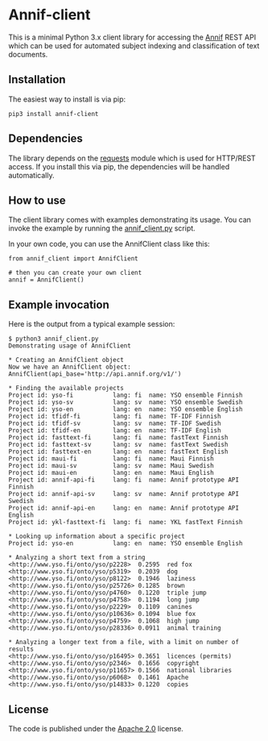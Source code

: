 # Annif-client

This is a minimal Python 3.x client library for accessing the
[Annif](http://annif.org) REST API which can be used for automated subject
indexing and classification of text documents.

## Installation

The easiest way to install is via pip:

    pip3 install annif-client

## Dependencies

The library depends on the
[requests](http://docs.python-requests.org/en/master/#) module which is used
for HTTP/REST access. If you install this via pip, the dependencies will be
handled automatically.

## How to use

The client library comes with examples demonstrating its usage. You can invoke
the example by running the [annif_client.py](annif_client.py) script.

In your own code, you can use the AnnifClient class like this:

    from annif_client import AnnifClient

    # then you can create your own client
    annif = AnnifClient()

## Example invocation

Here is the output from a typical example session:

    $ python3 annif_client.py
    Demonstrating usage of AnnifClient

    * Creating an AnnifClient object
    Now we have an AnnifClient object: AnnifClient(api_base='http://api.annif.org/v1/')

    * Finding the available projects
    Project id: yso-fi           lang: fi  name: YSO ensemble Finnish
    Project id: yso-sv           lang: sv  name: YSO ensemble Swedish
    Project id: yso-en           lang: en  name: YSO ensemble English
    Project id: tfidf-fi         lang: fi  name: TF-IDF Finnish
    Project id: tfidf-sv         lang: sv  name: TF-IDF Swedish
    Project id: tfidf-en         lang: en  name: TF-IDF English
    Project id: fasttext-fi      lang: fi  name: fastText Finnish
    Project id: fasttext-sv      lang: sv  name: fastText Swedish
    Project id: fasttext-en      lang: en  name: fastText English
    Project id: maui-fi          lang: fi  name: Maui Finnish
    Project id: maui-sv          lang: sv  name: Maui Swedish
    Project id: maui-en          lang: en  name: Maui English
    Project id: annif-api-fi     lang: fi  name: Annif prototype API Finnish
    Project id: annif-api-sv     lang: sv  name: Annif prototype API Swedish
    Project id: annif-api-en     lang: en  name: Annif prototype API English
    Project id: ykl-fasttext-fi  lang: fi  name: YKL fastText Finnish

    * Looking up information about a specific project
    Project id: yso-en           lang: en  name: YSO ensemble English

    * Analyzing a short text from a string
    <http://www.yso.fi/onto/yso/p2228>	0.2595	red fox
    <http://www.yso.fi/onto/yso/p5319>	0.2039	dog
    <http://www.yso.fi/onto/yso/p8122>	0.1946	laziness
    <http://www.yso.fi/onto/yso/p25726>	0.1285	brown
    <http://www.yso.fi/onto/yso/p4760>	0.1220	triple jump
    <http://www.yso.fi/onto/yso/p4758>	0.1194	long jump
    <http://www.yso.fi/onto/yso/p2229>	0.1109	canines
    <http://www.yso.fi/onto/yso/p10636>	0.1094	blue fox
    <http://www.yso.fi/onto/yso/p4759>	0.1068	high jump
    <http://www.yso.fi/onto/yso/p28336>	0.0911	animal training

    * Analyzing a longer text from a file, with a limit on number of results
    <http://www.yso.fi/onto/yso/p16495>	0.3651	licences (permits)
    <http://www.yso.fi/onto/yso/p2346>	0.1656	copyright
    <http://www.yso.fi/onto/yso/p11657>	0.1566	national libraries
    <http://www.yso.fi/onto/yso/p6068>	0.1461	Apache
    <http://www.yso.fi/onto/yso/p14833>	0.1220	copies

## License

The code is published under the [Apache 2.0](LICENSE.txt) license.
